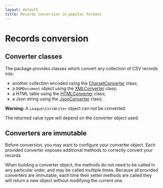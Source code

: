 ```yaml
---
layout: default
title: Records conversion in popular formats
---
```


# Records conversion

## Converter classes

The package provides classes which convert any collection of CSV records into:

- another collection encoded using the [CharsetConverter](/9.0/converter/charset/) class;
- a `DOMDocument` object using the [XMLConverter](/9.0/converter/xml/) class;
- a HTML table using the [HTMLConverter](/9.0/converter/html/) class;
- a Json string using the [JsonConverter](/9.0/converter/json/) class;

<p class="message-warning"><strong>Warning:</strong> A <code>League\Csv\Writer</code> object can not be converted.</p>

The returned value type will depend on the converter object used.

## Converters are immutable

Before conversion, you may want to configure your converter object. Each provided converter exposes additional methods to correctly convert your records.

When building a converter object, the methods do not need to be called in any particular order, and may be called multiple times. Because all provided converters are immutable, each time their setter methods are called they will return a new object without modifying the current one.